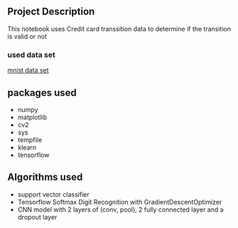 ## Project Description 
This notebook uses Credit card transsition data to determine if the transition is valid or not

### used data set
[mnist data set](http://yann.lecun.com/exdb/mnist/)
## packages used 
- numpy
- matplotlib
- cv2 
- sys
- tempfile
- klearn
- tensorflow

## Algorithms used
- support vector classifier
- Tensorflow Softmax Digit Recognition  with GradientDescentOptimizer
- CNN model with 2 layers of (conv, pool), 2 fully connected layer and a dropout layer